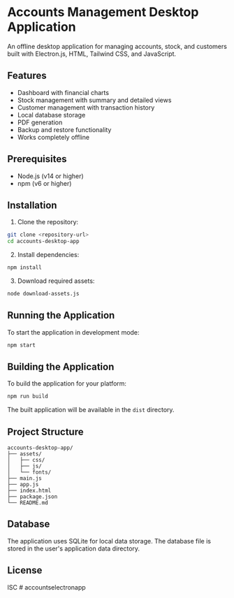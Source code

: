 # Accounts Management Desktop Application

An offline desktop application for managing accounts, stock, and customers built with Electron.js, HTML, Tailwind CSS, and JavaScript.

## Features

- Dashboard with financial charts
- Stock management with summary and detailed views
- Customer management with transaction history
- Local database storage
- PDF generation
- Backup and restore functionality
- Works completely offline

## Prerequisites

- Node.js (v14 or higher)
- npm (v6 or higher)

## Installation

1. Clone the repository:
```bash
git clone <repository-url>
cd accounts-desktop-app
```

2. Install dependencies:
```bash
npm install
```

3. Download required assets:
```bash
node download-assets.js
```

## Running the Application

To start the application in development mode:
```bash
npm start
```

## Building the Application

To build the application for your platform:
```bash
npm run build
```

The built application will be available in the `dist` directory.

## Project Structure

```
accounts-desktop-app/
├── assets/
│   ├── css/
│   ├── js/
│   └── fonts/
├── main.js
├── app.js
├── index.html
├── package.json
└── README.md
```

## Database

The application uses SQLite for local data storage. The database file is stored in the user's application data directory.

## License

ISC #   a c c o u n t s e l e c t r o n a p p  
 